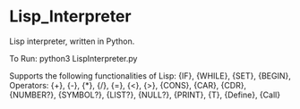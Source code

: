 # Lisp_Interpreter

Lisp interpreter, written in Python.

To Run: python3 LispInterpreter.py

Supports the following functionalities of Lisp:
{IF}, {WHILE}, {SET}, {BEGIN}, Operators: {+}, {-}, {*}, {/}, {=}, {<}, {>}, {CONS}, {CAR}, {CDR}, {NUMBER?}, {SYMBOL?}, {LIST?}, {NULL?}, {PRINT}, {T}, {Define}, {Call}
